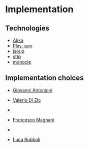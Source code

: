 # Implementation

## Technologies

- [Akka](https://akka.io/)
- [Play-json](https://www.playframework.com/documentation/2.9.x/ScalaJson?)
- [jsoup](https://jsoup.org/)
- [sttp](https://sttp.softwaremill.com/en/stable/)
- [monocle](https://www.optics.dev/Monocle/)

## Implementation choices

* [Giovanni Antonioni](Giovanni-Antonioni.md)

* [Valerio Di Zio](Valerio-Di-Zio.md)
* 
* [Francesco Magnani](Francesco-Magnani.md)
* 
* [Luca Rubboli](Luca-Rubboli.md)

